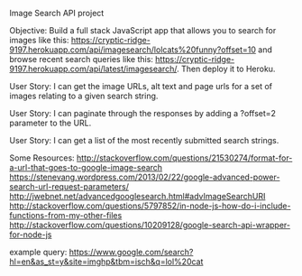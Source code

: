 Image Search API project

Objective: Build a full stack JavaScript app that allows you to search for images like this: 
https://cryptic-ridge-9197.herokuapp.com/api/imagesearch/lolcats%20funny?offset=10 
and browse recent search queries like this: 
https://cryptic-ridge-9197.herokuapp.com/api/latest/imagesearch/. Then deploy it to Heroku.


User Story: I can get the image URLs, alt text and page urls for a set of images relating to a given search string.

User Story: I can paginate through the responses by adding a ?offset=2 parameter to the URL.

User Story: I can get a list of the most recently submitted search strings.


Some Resources:
http://stackoverflow.com/questions/21530274/format-for-a-url-that-goes-to-google-image-search
https://stenevang.wordpress.com/2013/02/22/google-advanced-power-search-url-request-parameters/
http://jwebnet.net/advancedgooglesearch.html#advImageSearchURI
http://stackoverflow.com/questions/5797852/in-node-js-how-do-i-include-functions-from-my-other-files
http://stackoverflow.com/questions/10209128/google-search-api-wrapper-for-node-js

example query:
https://www.google.com/search?hl=en&as_st=y&site=imghp&tbm=isch&q=lol%20cat